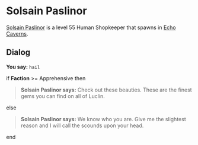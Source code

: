 # Solsain Paslinor



[Solsain Paslinor](/npc/153083) is a level 55 Human Shopkeeper that spawns in [Echo Caverns](/zone/153).



## Dialog

**You say:** `hail`



if **Faction** >= Apprehensive then



>**Solsain Paslinor says:** Check out these beauties.  These are the finest gems you can find on all of Luclin.


else



>**Solsain Paslinor says:** We know who you are.  Give me the slightest reason and I will call the scounds upon your head.

end